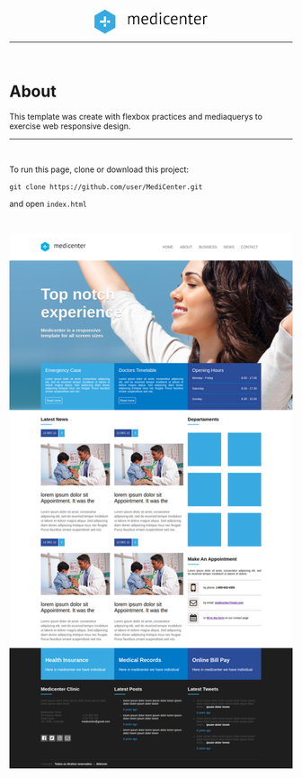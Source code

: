 <img src="./assets/images/logo.png" style="display: block; margin: auto;" />

***
<br>

# About

This template was create with flexbox practices and mediaquerys to exercise web responsive design.

***
<br>

To run this page, clone or download this project: 

<pre><code>git clone https://github.com/user/MediCenter.git</code></pre>

and open `index.html`

<br>

![Template](/assets/images/screen.png "Philadelphia's Magic Gardens")
